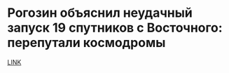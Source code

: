 # Рогозин объяснил неудачный запуск 19 спутников с Восточного: перепутали космодромы



[LINK](https://varlamov.ru/2724067.html)